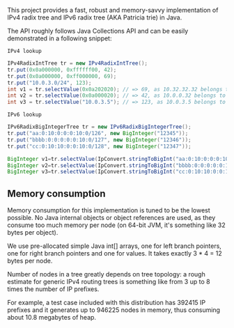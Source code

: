 This project provides a fast, robust and memory-savvy implementation
of IPv4 radix tree and IPv6 radix tree (AKA Patricia trie) in Java.

The API roughly follows Java Collections API and can be easily
demonstrated in a following snippet:

`IPv4 lookup`

```java
IPv4RadixIntTree tr = new IPv4RadixIntTree();
tr.put(0x0a000000, 0xffffff00, 42);
tr.put(0x0a000000, 0xff000000, 69);
tr.put("10.0.3.0/24", 123);
int v1 = tr.selectValue(0x0a202020); // => 69, as 10.32.32.32 belongs to 10.0.0.0/8
int v2 = tr.selectValue(0x0a000020); // => 42, as 10.0.0.32 belongs to 10.0.0.0/24
int v3 = tr.selectValue("10.0.3.5"); // => 123, as 10.0.3.5 belongs to 10.0.3.0/24
```

`IPv6 lookup`
```java
IPv6RadixBigIntegerTree tr = new IPv6RadixBigIntegerTree();
tr.put("aa:0:10:0:0:0:10:0/126", new BigInteger("12345"));
tr.put("bbbb:0:0:0:0:0:10:0/127", new BigInteger("12346"));
tr.put("cc:0:10:10:0:0:10:0/128", new BigInteger("12347"));

BigInteger v1=tr.selectValue(IpConvert.stringToBigInt("aa:0:10:0:0:0:10:0"))  // => new BigInteger("12345"))  belongs to aa:0:10:0:0:0:10:0/126
BigInteger v2=tr.selectValue(IpConvert.stringToBigInt("bbbb:0:0:0:0:0:10:0")) // => new BigInteger("12346")) belongs to bbbb:0:0:0:0:0:10:0/127
BigInteger v3=tr.selectValue(IpConvert.stringToBigInt("cc:0:10:10:0:0:10:0")) // => new BigInteger("12347")) belongs to cc:0:10:10:0:0:10:0/128

```
## Memory consumption ##

Memory consumption for this implementation is tuned to be the lowest
possible. No Java internal objects or object references are used, as
they consume too much memory per node (on 64-bit JVM, it's something
like 32 bytes per object).

We use pre-allocated simple Java int[] arrays, one for left branch
pointers, one for right branch pointers and one for values. It takes
exactly 3 * 4 = 12 bytes per node.

Number of nodes in a tree greatly depends on tree topology: a rough
estimate for generic IPv4 routing trees is something like from 3 up to
8 times the number of IP prefixes.

For example, a test case included with this distribution has 392415 IP
prefixes and it generates up to 946225 nodes in memory, thus consuming
about 10.8 megabytes of heap.
